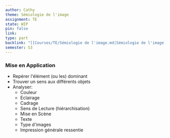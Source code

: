```yaml
---
author: Cathy
theme: Sémiologie de l'image
assignment: TE
state: WIP
pin: false
link: 
type: part
backlink: "[[Courses/TE/Sémiologie de l'image.md|Sémiologie de l'image]]"
semester: S3
---
```

### Mise en Application
+ Repérer l'élément (ou les) dominant
+ Trouver un sens aux différents objets
+ Analyser:
	+ Couleur
	+ Eclairage
	+ Cadrage
	+ Sens de Lecture (hiérarchisation)
	+ Mise en Scène
	+ Texte
	+ Type d'images
	+ Impression générale ressentie
